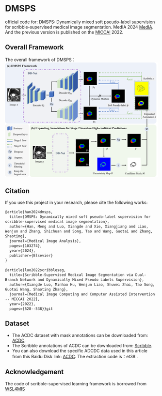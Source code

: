 # DMSPS
official code for: DMSPS: Dynamically mixed soft pseudo-label supervision for scribble-supervised medical image segmentation. MedIA 2024 [MedIA](https://www.sciencedirect.com/science/article/pii/S1361841524001993?dgcid=author).
And the previous version is published on the [MICCAI](https://link.springer.com/chapter/10.1007/978-3-031-16431-6_50) 2022.

## Overall Framework
The overall framework of DMSPS：
![overall](https://github.com/HiLab-git/DMSPS/blob/master/imgs/framework.png)

## Citation
If you use this project in your research, please cite the following works:
```
@article{han2024dmsps,
  title={DMSPS: Dynamically mixed soft pseudo-label supervision for scribble-supervised medical image segmentation},
  author={Han, Meng and Luo, Xiangde and Xie, Xiangjiang and Liao, Wenjun and Zhang, Shichuan and Song, Tao and Wang, Guotai and Zhang, Shaoting},
  journal={Medical Image Analysis},
  pages={103274},
  year={2024},
  publisher={Elsevier}
}

@article{luo2022scribbleseg,
  title={Scribble-Supervised Medical Image Segmentation via Dual-Branch Network and Dynamically Mixed Pseudo Labels Supervision},
  author={Xiangde Luo, Minhao Hu, Wenjun Liao, Shuwei Zhai, Tao Song, Guotai Wang, Shaoting Zhang},
  journal={Medical Image Computing and Computer Assisted Intervention -- MICCAI 2022},
  year={2022},
  pages={528--538}}git 
```
## Dataset
* The ACDC dataset with mask annotations can be downloaded from: [ACDC](https://www.creatis.insa-lyon.fr/Challenge/acdc/databases.html).
* The Scribble annotations of ACDC can be downloaded from: [Scribble](https://gvalvano.github.io/wss-multiscale-adversarial-attention-gates/data).
* You can also download the specific ADCDC data used in this article from this Baidu Disk link: [ACDC](https://pan.baidu.com/s/1Wqcw_qFNezplzdewQMHXsg). The extraction code is：et38 .



## Acknowledgement
The code of scribble-supervised learning framework is borrowed from [WSL4MIS](https://github.com/HiLab-git/WSL4MIS)